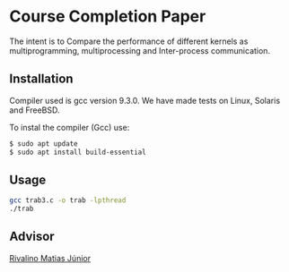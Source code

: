 # Course Completion Paper

The intent is to Compare the performance of different kernels as
multiprogramming, multiprocessing and Inter-process communication.

## Installation

Compiler used is gcc version 9.3.0. 
We have made tests on Linux, Solaris and FreeBSD.

To instal the compiler (Gcc) use:
```bash
$ sudo apt update
$ sudo apt install build-essential
```

## Usage

```bash
gcc trab3.c -o trab -lpthread
./trab
```

## Advisor
[Rivalino Matias Júnior](http://www.ppgco.facom.ufu.br/pt-br/pessoas/rivalino-matias-junior)
